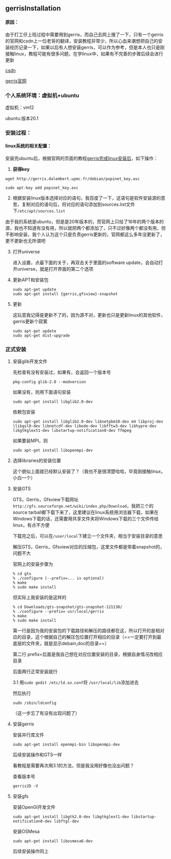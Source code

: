 

## gerrisInstallation



#### 原因：

由于打工仔上班过程中需要用到gerris，而自己去网上搜了一下，只有一个gerris的官网和csdn上一位老哥的翻译，安装教程非常少，所以心血来潮想把自己的安装经历记录一下，如果以后有人想安装gerris，可以作为参考，但是本人也只是刚接触linux，教程可能有很多问题，在学linux中，如果有不完善的步骤后续会进行更新



[csdn](https://blog.csdn.net/weixin_43921223/article/details/104734135)

[gerris官网](http://gfs.sourceforge.net/wiki/index.php/Main_Page )



### 个人系统环境：虚拟机+ubuntu

虚拟机：vm12

ubuntu:版本20.1



### 安装过程：



#### linux系统的相关配置：

安装完ubuntu后，根据官网的页面的教程[gerris完成linux安装后](http://gfs.sourceforge.net/wiki/index.php/Ubuntu/Debian_installation)，如下操作：

1. **获得key**

```
wget http://gerris.dalembert.upmc.fr/debian/popinet_key.asc
```

```
sudo apt-key add popinet_key.asc
```

2. 根据安装linux版本选择对应的语句，我百度了一下，这语句是软件安装源的意思，复制对应的语句后，将对应的语句添加到sources.list文件下`/etc/apt/sources.list`

由于我的系统是ubuntu，但是是20年版本的，而官网上只给了16年的两个版本的源，我也不知道有没有用，所以就把两个都添加了，只不过好像两个都没有用，但不影响安装，我个人认为这个只是负责gerris更新的，官网都这么多年没更新了，更不更新也无所谓吧

3. 打开universe

   进入设置，点最下面的关于，再双击关于里面的software update，会自动打开universe，就是打开界面的第二个选项

4. 更新APT和安装包

   ```
   sudo apt-get update
   sudo apt-get install {gerris,gfsview}-snapshot
   ```

5. 更新

   这玩意我记得是更新不了的，因为源不对，更新也只是更新linux的其他软件，gerris更新个寂寞

   ```
   sudo apt-get update
   sudo apt-get dist-upgrade
   ```

   



### 正式安装

1. 安装glib开发文件

   先检查有没有安装过，如果有，会返回一个版本号

   ```
   pkg-config glib-2.0 --modversion
   ```

   如果没有，则用下面语句安装

   ```
   sudo apt-get install libglib2.0-dev
   ```

   依赖包安装

   ```
   sudo apt-get install libglib2.0-dev libnetpbm10-dev m4 libproj-dev \libgsl0-dev libnetcdf-dev libode-dev libfftw3-dev libhypre-dev libgtkglext1-dev libstartup-notification0-dev ffmpeg
   ```

   如果要装MPI，则

   ```
   sudo apt-get install libopenmpi-dev
   ```

2. 选择libraries的安装位置

   这个貌似上面就已经默认安装了？（我也不是很清楚哈哈，毕竟刚接触linux，小白一个）

3. 安装GTS

   GTS，Gerris，Gfsview下载网址`http://gfs.sourceforge.net/wiki/index.php/Download`，我把三个的source tarball都下载下来了，这里建议在linux系统用浏览器下载，如果在Windows下载的话，还需要用共享文件夹将Windows下载的三个文件传给linux，有点不方便

   

   下载完之后，可以在`/user/local`下建立一个文件夹，相当于安装目录的意思

   

   解压GTS，Gerris，Gfsview对应的压缩包，这里文件都是带着snapshot的，问题不大

   官网上的安装步骤为

   ```
   % cd gts
   % ./configure (--prefix=... is optional)
   % make
   % sudo make install 
   ```

   但实际上我安装的是这样的

   ```
   % cd Downloads/gts-snapshot/gts-snapshot-121130/     
   % ./configure --prefix= usr/local/gerris
   % make
   % sudo make install 
   ```

   第一行是因为我的安装包的下载路径和解压的路径都在这，所以打开的是相对应的目录，这个根据自己的解压包位置打开相应的目录（==一定要打开到最底层的文件夹，就是显示debain,doc的目录==）

   第二行 prefix=后面是我自己想在对应位置安装的目录，根据自身情况改相应目录

   后面两行正常安装就行

   

   3.1  用`sudo gedit /etc/ld.so.conf`将 `/usr/local/lib`添加进去

   然后执行

   ```
   sudo /sbin/ldconfig
   ```

   （这一步忘了有没有出现问题了）

   

4. 安装gerris

   安装并行库文件

   ```
   sudo apt-get install openmpi-bin libopenmpi-dev
   ```

   后续安装操作和GTS一样

   看教程是需要再次用3.1的方法，但是我没用好像也没出问题？

   查看版本号

   ```
   gerris2D -V
   ```

5. 安装gfs

   安装OpenGl开发文件

   ```
   sudo apt-get install libgtk2.0-dev libgtkglext1-dev libstartup-notification0-dev libftgl-dev
   ```

   安装OSMesa

   ```
   sudo apt-get install libosmesa6-dev
   ```

   后续安装操作同上

